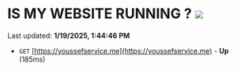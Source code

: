 # IS MY WEBSITE RUNNING ? [![](https://img.shields.io/static/v1?label=Sponsor&message=%E2%9D%A4&logo=GitHub&color=%23fe8e86)](https://github.com/sponsors/Youssef-Lehmam)

Last updated: **1/19/2025, 1:44:46 PM**

- `GET` [https://youssefservice.me](https://youssefservice.me) - **Up** (185ms)
